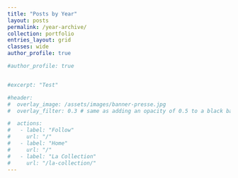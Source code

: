 ```yaml
---
title: "Posts by Year"
layout: posts
permalink: /year-archive/
collection: portfolio
entries_layout: grid
classes: wide
author_profile: true

#author_profile: true


#excerpt: "Test"

#header:
#  overlay_image: /assets/images/banner-presse.jpg
#  overlay_filter: 0.3 # same as adding an opacity of 0.5 to a black background

#  actions:
#   - label: "Follow"
#     url: "/"
#   - label: "Home"
#     url: "/"
#   - label: "La Collection"
#     url: "/la-collection/"
---
```

